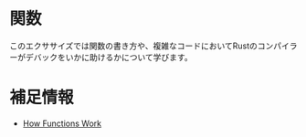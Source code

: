 # 関数

このエクササイズでは関数の書き方や、複雑なコードにおいてRustのコンパイラーがデバックをいかに助けるかについて学びます。

# 補足情報

- [How Functions Work](https://doc.rust-jp.rs/book-ja/ch03-03-how-functions-work.html)
